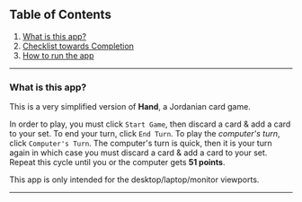 ## Table of Contents
1. [What is this app?](#id-section1)
2. [Checklist towards Completion](#id-section2)
3. [How to run the app](#id-section3)

<hr>

<div id='id-section1'/>

### What is this app?

This is a very simplified version of **Hand**, a Jordanian card game.

In order to play, you must click `Start Game`, then discard a card & add a card to your set.
To end your turn, click `End Turn`. To play the *computer's turn*, click `Computer's Turn`.
The computer's turn is quick, then it is your turn again in which case you must discard a card & add a card to your set. Repeat this cycle until you or the computer gets **51 points**.

This app is only intended for the desktop/laptop/monitor viewports.

<hr>

<div id='id-section2'/>

<!-- ### Scratchpad regarding game logic

In *Hand*, each player is given **14 cards** with one player (this alternates) given an extra card.
The player who received the extra card **must discard a card only to start the game**.
After the game starts, each turn **must consist** of. . .

1. Drawing one card
2. Organizing their hand into sets
3. Playing a full hand* or laying down cards equivalent to **51** points<br>
*a hand consists of all sets in addition to the card that they must discard to end their turn.
4. Lastly, discarding one card

#### A set can be composed as follows. . .
- 3 or more cards, of the same suit, in order*<br>
*Ex: A, 2, 3 - 3, 4, 5, 6 - 10, J, Q, K, A
- 3 or more cards, of different suits, of the same number or symbol

#### A wildcard is. . .
The `A` of a pre-determined suit in the beginning of the game. This wildcard can be used in place of any card you may not have*<br>
*Ex: You have a 6 [&spades;] & a 8 [&spades;] & a wildcard. That wildcard can be used as a 7 [&spades;] to complete a set. -->